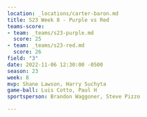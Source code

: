 ```yaml
---
location: _locations/carter-baron.md
title: S23 Week 8 - Purple vs Red
teams-score:
- team: _teams/s23-purple.md
  score: 25
- team: _teams/s23-red.md
  score: 26
field: "3"
date: 2022-11-06 12:30:00 -0500
season: 23
week: 8
mvp: Shane Lawson, Harry Suchyta
game-ball: Luis Cotto, Paul H
sportsperson: Brandon Waggoner, Steve Pizzo

---
```

